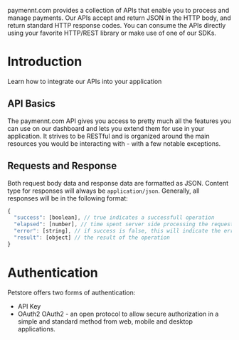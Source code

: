 paymennt.com provides a collection of APIs that enable you to process and manage payments. Our APIs accept and return JSON in the HTTP body, and return standard HTTP response codes. You can consume the APIs directly using your favorite HTTP/REST library or make use of one of our SDKs.

# Introduction
Learn how to integrate our APIs into your application

## API Basics
The paymennt.com API gives you access to pretty much all the features you can use on our dashboard and lets you extend them for use in your application. It strives to be RESTful and is organized around the main resources you would be interacting with - with a few notable exceptions.

## Requests and Response
Both request body data and response data are formatted as JSON. Content type for responses will always be `application/json`. Generally, all responses will be in the following format:

```js
{
  "success": [boolean], // true indicates a successfull operation
  "elapsed": [number], // time spent server side processing the request
  "error": [string], // if success is false, this will indicate the error
  "result": [object] // the result of the operation
}
```

# Authentication

Petstore offers two forms of authentication:
  - API Key
  - OAuth2
OAuth2 - an open protocol to allow secure authorization in a simple
and standard method from web, mobile and desktop applications.

<SecurityDefinitions />
